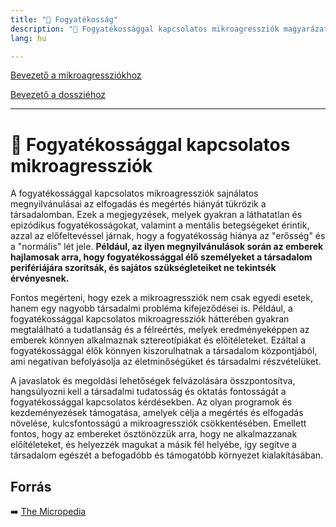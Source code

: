 ```yaml
---
title: "🚫 Fogyatékosság"
description: "🚫 Fogyatékossággal kapcsolatos mikroagressziók magyarázata, háttere, javaslatok."
lang: hu

---
```


<div class="floating-columns">

<div class="floating-bar">

[Bevezető a mikroagressziókhoz](/#/entry?id=mikroagressziok)

[Bevezető a dossziéhoz](/#/entry?id=fogyatekossag)

<hr />


</div>

<div class="wiki-content">

# 🚫 Fogyatékossággal kapcsolatos mikroagressziók

A fogyatékossággal kapcsolatos mikroagressziók sajnálatos megnyilvánulásai az elfogadás és megértés hiányát tükrözik a társadalomban. Ezek a megjegyzések, melyek gyakran a láthatatlan és epizódikus fogyatékosságokat, valamint a mentális betegségeket érintik, azzal az előfeltevéssel járnak, hogy a fogyatékosság hiánya az "erősség" és a "normális" lét jele. **Például, az ilyen megnyilvánulások során az emberek hajlamosak arra, hogy fogyatékossággal élő személyeket a társadalom perifériájára szorítsák, és sajátos szükségleteiket ne tekintsék érvényesnek.**

Fontos megérteni, hogy ezek a mikroagressziók nem csak egyedi esetek, hanem egy nagyobb társadalmi probléma kifejeződései is. Például, a fogyatékossággal kapcsolatos mikroagressziók hátterében gyakran megtalálható a tudatlanság és a félreértés, melyek eredményeképpen az emberek könnyen alkalmaznak sztereotípiákat és előítéleteket. Ezáltal a fogyatékossággal élők könnyen kiszorulhatnak a társadalom központjából, ami negatívan befolyásolja az életminőségüket és társadalmi részvételüket.

A javaslatok és megoldási lehetőségek felvázolására összpontosítva, hangsúlyozni kell a társadalmi tudatosság és oktatás fontosságát a fogyatékossággal kapcsolatos kérdésekben. Az olyan programok és kezdeményezések támogatása, amelyek célja a megértés és elfogadás növelése, kulcsfontosságú a mikroagressziók csökkentésében. Emellett fontos, hogy az embereket ösztönözzük arra, hogy ne alkalmazzanak előítéleteket, és helyezzék magukat a másik fél helyébe, így segítve a társadalom egészét a befogadóbb és támogatóbb környezet kialakításában.


## Forrás

➡️ [The Micropedia](https://www.themicropedia.org/)

</div>